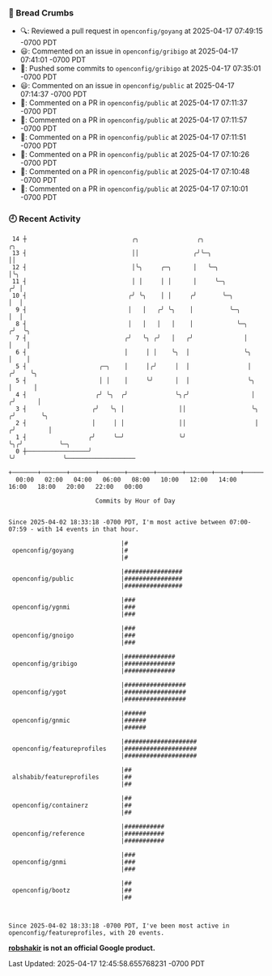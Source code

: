 ### 🍞 Bread Crumbs

 * 🔍: Reviewed a pull request in  `openconfig/goyang` at 2025-04-17 07:49:15 -0700 PDT
 * 😃: Commented on an issue in `openconfig/gribigo` at 2025-04-17 07:41:01 -0700 PDT
 * 🚢: Pushed some commits to `openconfig/gribigo` at 2025-04-17 07:35:01 -0700 PDT
 * 😃: Commented on an issue in `openconfig/public` at 2025-04-17 07:14:37 -0700 PDT
 * 💬: Commented on a PR in  `openconfig/public` at 2025-04-17 07:11:37 -0700 PDT
 * 💬: Commented on a PR in  `openconfig/public` at 2025-04-17 07:11:57 -0700 PDT
 * 💬: Commented on a PR in  `openconfig/public` at 2025-04-17 07:11:51 -0700 PDT
 * 💬: Commented on a PR in  `openconfig/public` at 2025-04-17 07:10:26 -0700 PDT
 * 💬: Commented on a PR in  `openconfig/public` at 2025-04-17 07:10:48 -0700 PDT
 * 💬: Commented on a PR in  `openconfig/public` at 2025-04-17 07:10:01 -0700 PDT

### 🕘 Recent Activity
```
 14 ┼                             ╭╮                ╭╮                       ╭╮
 13 ┤                             ││               ╭╯╰─╮                     ││
 12 ┤                             │╰╮     ╭─╮      │   ╰─╮                   │╰╮
 11 ┤                             │ │     │ │      │     ╰─╮                ╭╯ │
 10 ┤                            ╭╯ ╰╮    │ │     ╭╯       ╰─╮              │  │
  9 ┤                            │   │   ╭╯ ╰╮    │          ╰─╮            │  │
  8 ┤                            │   │   │   │    │            ╰─╮         ╭╯  ╰╮
  7 ┤                           ╭╯   ╰╮ ╭╯   │   ╭╯              │         │    │
  6 ┤                           │     │ │    ╰╮  │               ╰╮        │    │
  5 ┤                    ╭─╮    │     │╭╯     │  │                │       ╭╯    ╰╮
  5 ┤                    │ │    │     ╰╯      │  │                ╰╮      │      │
  4 ┤                   ╭╯ ╰╮  ╭╯             ╰╮╭╯                 │     ╭╯      │
  3 ┤                  ╭╯   ╰╮ │               ││                  ╰╮   ╭╯       ╰╮
  2 ┤                  │     │ │               ││                   │  ╭╯         │
  1 ┤                 ╭╯     ╰─╯               ╰╯                   ╰╮╭╯          ╰─╮
  0 ┼─────────────────╯                                              ╰╯             ╰───────────────────
    +───────+───────+───────+───────+───────+───────+───────+───────+───────+───────+───────+───────+────
  00:00   02:00   04:00   06:00   08:00   10:00   12:00   14:00   16:00   18:00   20:00   22:00   00:00   

						Commits by Hour of Day


Since 2025-04-02 18:33:18 -0700 PDT, I'm most active between 07:00-07:59 - with 14 events in that hour.

```



```
                               |#
 openconfig/goyang             |#
                               |#

                               |################
 openconfig/public             |################
                               |################

                               |###
 openconfig/ygnmi              |###
                               |###

                               |###
 openconfig/gnoigo             |###
                               |###

                               |##############
 openconfig/gribigo            |##############
                               |##############

                               |#################
 openconfig/ygot               |#################
                               |#################

                               |######
 openconfig/gnmic              |######
                               |######

                               |####################
 openconfig/featureprofiles    |####################
                               |####################

                               |##
 alshabib/featureprofiles      |##
                               |##

                               |##
 openconfig/containerz         |##
                               |##

                               |###########
 openconfig/reference          |###########
                               |###########

                               |###
 openconfig/gnmi               |###
                               |###

                               |##
 openconfig/bootz              |##
                               |##



Since 2025-04-02 18:33:18 -0700 PDT, I've been most active in openconfig/featureprofiles, with 20 events.

```
**[robshakir](mailto:robjs@google.com) is not an official Google product.**  


Last Updated: 2025-04-17 12:45:58.655768231 -0700 PDT
